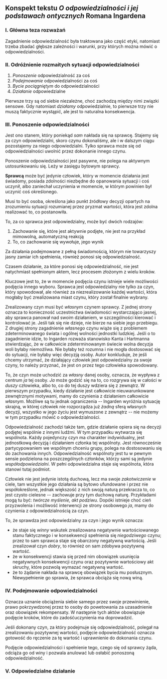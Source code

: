 ## Konspekt tekstu *O odpowiedzialności i jej podstawach ontycznych* Romana Ingardena

### I. Główna teza rozważań

Zagadnienie odpowiedzialność była traktowana jako część etyki, natomiast trzeba 
zbadać głębsze zależności i warunki, przy których można mówić 
o odpowiedzialności.

### II. Odróżnienie rozmaitych sytuacji odpowiedzialności

1. *Ponoszenie* odpowiedzialność za coś
2. *Podejmowanie* odpowiedzialności za coś
3. *Bycie pociągniętym* do odpowiedzialności
4. *Działanie* odpowiedzialne

Pierwsze trzy są od siebie niezależne, choć zachodzą między nimi związki 
sensowe. Gdy natomiast *działamy* odpowiedzialnie, to pierwsze trzy nie muszą 
faktycznie wystąpić, ale jest to naturalna konsekwencja.

### III. Ponoszenie odpowiedzialności

Jest ono stanem, który poniekąd *sam* nakłada się na sprawcę. Stajemy się za 
czyn odpowiedzialni, skoro czynu dokonaliśmy, ale i w dalszym ciągu pozostajemy 
za niego odpowiedzialni. Tylko sprawca może się od odpowiedzialności uwolnić 
przez dokonanie innego czynu.

Ponoszenie odpowiedzialności jest pasywne, nie polega na aktywnym ustosunkowaniu 
się. Leży w zasięgu bytowym sprawcy.

**Sprawcą** może być jedynie człowiek, który w momencie działania jest świadomy, 
posiada zdolności niezbędne do opanowania sytuacji i coś uczynił, albo zaniechał 
uczynienia w momencie, w którym powinien był uczynić coś określonego.

Musi to być osoba, określona jako punkt źródłowy decyzji opartych na zrozumieniu 
sytuacji rozumianej przez pryzmat wartości, która jest zdolna realizować to, co 
postanowiła.

To, za co sprawca jest odpowiedzialny, może być dwóch rodzajów:

1. Zachowanie się, które jest aktywnie podjęte, nie jest na przykład mimowolną, 
automatyczną reakcją
2. To, co zachowanie się wywołuje, jego wynik

Za działania podejmowane z pełną świadomością, którym nie towarzyszy jasny 
zamiar ich spełnienia, również ponosi się odpowiedzialność.

Czasem działanie, za które ponosi się odpowiedzialność, nie jest natychmiast 
spełnionym aktem, lecz procesem złożonym z wielu kroków.

Kluczowe jest to, że w momencie podjęcia czynu istnieje wiele możliwości 
podjęcia innego wyboru. Sprawca jest odpowiedzialny nie tylko za czyn, który 
spowodował, ale również za niezrealizowanie każdej wartości, która mogłaby być 
zrealizowana miast czynu, który został finalnie wybrany.

Zrealizowany czyn musi być *własnym* czynem sprawcy. Z jednej strony oznacza to 
konieczność uczestnictwa świadomości wystarczająco jasnej, aby sprawca panował 
nad swoim działaniem, w szczególności kierować i kontrolować je. Jeśli tak się 
nie dzieje, nie bierze na siebie jego przebiegu. Z drugiej strony zagadnienie 
*własnego* czynu wiąże się z problemem zdeterminowanego świata i ogólnej 
wolności jednostki ludzkiej. Jeśli o to zagadnienie idzie, to Ingarden rozważa 
stanowisko Kanta i Hartmanna stwierdzając, że w całkowicie zdeterminowanym 
świecie wolna decyzja woli byłaby niemożliwa. Nie byłaby też rozumna i nie mogła 
dostosować się do sytuacji, nie byłaby więc decyzją osoby. Autor konkluduje, że 
jeśli chcemy utrzymać, że działający człowiek jest odpowiedzialny za swoje 
czyny, to należy przyznać, że jest on przez tego człowieka spowodowany.

To, że czyn może uchodzić za *własny* danej osoby, oznacza, że wypływa z centrum 
*ja* tej osoby. *Ja* może godzić się na to, co rozgrywa się w całości w *duszy* 
człowieka, albo to, co do tej duszy wdziera się z zewnątrz. W pierwszym 
przypadku, kiedy działanie jest całkowicie nieuwarunkowane zewnętrznymi 
motywami, mamy do czynienia z działaniem całkowicie *własnym*. Możliwe są tu 
jednak ograniczenia -- Ingarden wyróżnia sytuację skrajną, w której człowiek nie 
rozporządza już *żadną* sferą własnych decyzji, wszystko w jego życiu jest 
wymuszone z zewnątrz -- nie możemy w tym przypadku mówić o odpowiedzialności.

Odpowiedzialność zachodzi także tam, gdzie działanie opiera się na decyzji 
podjętej wspólnie z innymi ludźmi. W tym przypadku wytwarza się wspólnota. Każdy 
pojedynczy czyn ma charakter indywidualny, jest jednostkową decyzją i działaniem 
członka tej wspólnoty. Jest równocześnie partycypowaniem we wspólnym chceniu 
grupy, polega na dostosowaniu się do zachowania innych. Odpowiedzialność 
wspólnoty jest tu w pewnym sensie podzielona na poszczególnych członków, którzy 
sami są jedynie *współodpowiedzialni*. W pełni odpowiedzialna staje się 
wspólnota, która stanowi tutaj podmiot.

Człowiek nie jest jedynie istotą duchową, lecz ma swoje *zakotwiczenie* w ciele, 
tam wszystkie jego działania są bytowo ufundowane i przez nie współokreślone, 
jednak większość z nich swoją naturą przekracza to, co jest czysto cielesne -- 
zachowuje przy tym duchową naturę. Przykładami mogą tu być: *twórcze myślenie, 
akt podziwu*. Dopóki istnieje choć cień przyzwolenia i możliwość interwencji ze 
strony osobowego *ja*, mamy do czynienia z odpowiedzialnością za czyn.

To, że sprawdza jest odpowiedzialny za czyn i jego wynik oznacza:

- że staje się *winny* wskutek zrealizowana negatywnie wartościowanego stanu 
faktycznego i w konsekwencji spełnienia się *niegodziwego* czynu; przez to sam 
sprawca staje się obarczony negatywną wartością. Jeśli zrealizował czyn *dobry*, 
to również on sam zdobywa pozytywną wartość.
- że w konsekwencji stawia się przed nim obowiązek usunięcia negatywnych 
konsekwencji czynu oraz pozytywnie wartościowy akt skruchy, które pozwolą 
wymazać negatywną wartość.
- że to żądanie nakłada na sprawcę obowiązek bycia mu posłusznym. Niewypełnienie 
go sprawia, że sprawca obciąża się nową winą.

### IV. Podejmowanie odpowiedzialności

Oznacza uznanie obciążenia siebie samego przez swoje przewinienie, prawo 
pokrzywdzonej przez to osoby do powetowania za uzasadnienie oraz obowiązek 
rekompensaty. W następnie tych aktów obowiązuje podjęcie kroków, które do 
zadośćuczynienia ma doprowadzić.

Jeśli dokonany czyn, za który podejmuje się odpowiedzialność, polegał na 
zrealizowaniu pozytywnej wartości, podjęcie odpowiedzialność oznacza gotowość do 
ręczenie za tę wartość i uprawnienie do dokonania czynu.

Podjęcie odpowiedzialności i spełnienie tego, czego się od sprawcy żąda, odciąża 
go od winy i pozwala anulować lub osłabić ponoszoną odpowiedzialność.

### V. Odpowiedzialne działanie


















































